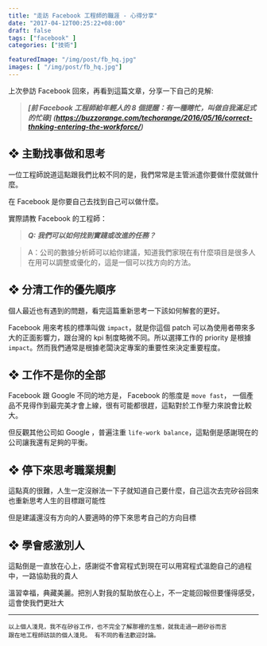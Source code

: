 ```yaml
---
title: "走訪 Facebook 工程師的職涯 - 心得分享"
date: "2017-04-12T00:25:22+08:00"
draft: false
tags: ["facebook" ]
categories: ["技術"]

featuredImage: "/img/post/fb_hq.jpg"
images: [ "/img/post/fb_hq.jpg"]
---
```


上次參訪 Facebook 回來，再看到這篇文章，分享一下自己的見解:

<!--more-->
> ___[前 Facebook 工程師給年輕人的 8 個提醒：有一種瞎忙，叫做自我滿足式的忙碌] (https://buzzorange.com/techorange/2016/05/16/correct-thnking-entering-the-workforce/)___


## ❖ 主動找事做和思考

一位工程師說道這點跟我們比較不同的是，我們常常是主管派遣你要做什麼就做什麼。

在 Facebook 是你要自己去找到自己可以做什麼。

實際請教 Facebook 的工程師：

> ***Q: 我們可以如何找到實踐或改進的任務？***

> A：公司的數據分析師可以給你建議，知道我們家現在有什麼項目是很多人在用可以調整或優化的，這是一個可以找方向的方法。

## ❖ 分清工作的優先順序

個人最近也有遇到的問題，看完這篇重新思考一下該如何解套的更好。

Facebook 用來考核的標準叫做 `impact`，就是你這個 patch 可以為使用者帶來多大的正面影響力，跟台灣的 kpi 制度略微不同。所以選擇工作的 priority 是根據 `impact`。然而我們通常是根據老闆決定專案的重要性來決定重要程度。


## ❖ 工作不是你的全部

Facebook 跟 Google 不同的地方是， Facebook 的態度是 `move fast`， 一個產品不見得作到最完美才會上線，很有可能都很趕，這點對於工作壓力來說會比較大。

但反觀其他公司如 Google ，普遍注重 `life-work balance`，這點倒是感謝現在的公司讓我還有足夠的平衡。

## ❖ 停下來思考職業規劃

這點真的很難，人生一定沒辦法一下子就知道自己要什麼，自己這次去完矽谷回來也重新思考人生的目標跟可能性

但是建議還沒有方向的人要適時的停下來思考自己的方向目標

## ❖ 學會感激別人

這點倒是一直放在心上，感謝從不會寫程式到現在可以用寫程式溫飽自己的過程中，一路協助我的貴人

溫習幸福，典藏美麗。把別人對我的幫助放在心上，不一定能回報但要懂得感受，這會使我們更壯大

----

    以上個人淺見，我不在矽谷工作，也不完全了解那裡的生態，就我走過一趟矽谷而言
    跟在地工程師訪談的個人淺見。 有不同的看法歡迎討論。
